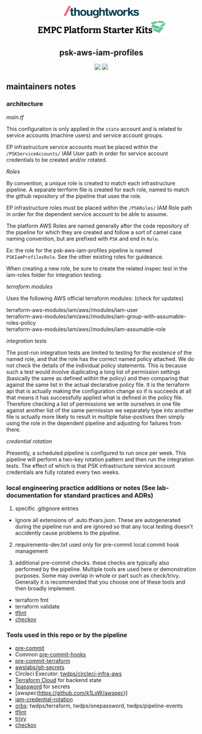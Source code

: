 <div align="center">
	<p>
	<img alt="Thoughtworks Logo" src="https://raw.githubusercontent.com/ThoughtWorks-DPS/static/master/thoughtworks_flamingo_wave.png?sanitize=true" width=200 /><br />
	<img alt="DPS Title" src="https://raw.githubusercontent.com/ThoughtWorks-DPS/static/master/EMPCPlatformStarterKitsImage.png?sanitize=true" width=350/><br />
	<h2>psk-aws-iam-profiles</h2>
	<a href="https://opensource.org/licenses/MIT"><img src="https://img.shields.io/github/license/ThoughtWorks-DPS/lab-iam-profiles"></a> <a href="https://aws.amazon.com"><img src="https://img.shields.io/badge/-deployed-blank.svg?style=social&logo=amazon"></a>
	</p>
</div>

## maintainers notes

### architecture  

_main.tf_  

This configuration is only applied in the `state` account and is related to service accounts (machine users) and service account groups.  

EP infrastructure service accounts must be placed within the `/PSKServiceAccounts/` IAM User path in order for service account credentials to be created and/or rotated.  

_Roles_  

By convention, a unique role is created to match each infrastructure pipeline. A separate terrform file is created for each role, named to match the github repository of the pipeline that uses the role.  

EP infrastructure roles must be placed within the `/PSKRoles/` IAM Role path in order for the dependent service account to be able to assume.  

The platform AWS Roles are named generally after the code repository of the pipeline for which they are created and follow a sort of camel case naming convention, but are prefixed with `PSK` and end in `Role`.  

Ex: the role for the psk-aws-iam-profiles pipeline is named `PSKIamProfilesRole`. See the other existing roles for guideance.  

When creating a new role, be sure to create the related inspec test in the iam-roles folder for integration testing.  

_terraform modules_  

Uses the following AWS official terraform modules: (check for updates)  

terraform-aws-modules/iam/aws//modules/iam-user  
terraform-aws-modules/iam/aws//modules/iam-group-with-assumable-roles-policy  
terraform-aws-modules/iam/aws//modules/iam-assumable-role  

_integration tests_  

The post-run integration tests are limited to testing for the existence of the named role, and that the role has the correct named policy attached. We do not check the details of the individual policy statements. This is because such a test would involve duplicating a long list of permission settings (basically the same as defined within the policy) and then comparing that against the same list in the actual declarative policy file. It is the terraform api that is actually making the configuration change so if is succeeds at all that means it has successfully applied what is defined in the policy file. Therefore checking a list of permissions we write ourselves in one file against another list of the same permission we separately type into another file is actually more likely to result in multiple false-postives then simply using the role in the dependent pipeline and adjusting for failures from there.  

_credential rotation_  

Presently, a scheduled pipeline is configured to run once per week. This pipeline will perform a two-key rotation pattern and then run the integration tests. The effect of which is that PSK infrastructure service account credentials are fully rotated every two weeks.  

### local engineering practice additions or notes (See lab-documentation for standard practices and ADRs)  

1. specific .gitignore entries

* Ignore all extensions of .auto.tfvars.json. These are autogenerated during the pipeline run and are ignored so that any local testing doesn't accidently cause problems to the pipeline.  

2. requirements-dev.txt used only for pre-commit local commit hook management

3. additional pre-commit checks. these checks are typically also performed by the pipeline. Multiple tools are used here or demonstration purposes. Some may overlap in whole or part such as check/trivy. Generally it is recommended that you choose one of these tools and then broadly implement.

* terraform fmt
* terraform validate
* [tflint](https://github.com/terraform-linters/tflint)
* [checkov](https://github.com/bridgecrewio/checkov)

### Tools used in this repo or by the pipeline

* [pre-commit](https://pre-commit.com)
* Common [pre-commit-hooks](https://github.com/pre-commit/pre-commit-hooks)
* [pre-commit-terraform](https://github.com/antonbabenko/pre-commit-terraform)
* [awslabs/git-secrets](https://github.com/awslabs/git-secrets)
* Circleci Executor: [twdps/circleci-infra-aws](https://github.com/ThoughtWorks-DPS/circleci-infra-aws)
* [Terraform Cloud](https://app.terraform.io/) for backend state
* [1password](https://1password.com) for secrets
* [awspec(https://github.com/k1LoW/awspec)]
* [iam-credential-rotation](https://github.com/ThoughtWorks-DPS/iam-credential-rotation)
* [orbs](https://circleci.com/developer/orbs): twdps/terraform, twdps/onepassword, twdps/pipeline-events
* [tflint](https://github.com/terraform-linters/tflint)
* [trivy](https://github.com/aquasecurity/trivy)
* [checkov](https://github.com/bridgecrewio/checkov)
